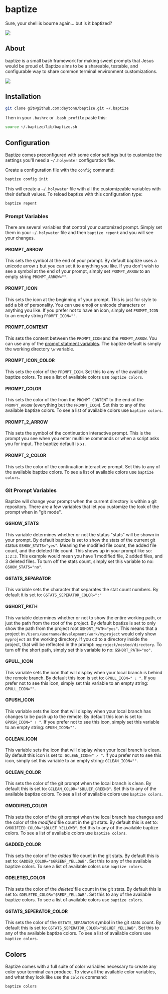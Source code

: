baptize
=======

Sure, your shell is bourne again... but is it baptized?

![](https://raw.githubusercontent.com/daytonn/baptize/master/jesus-loves-baptize.png)

About
-----
baptize is a small bash framework for making sweet prompts that Jesus would be proud of. Baptize aims to be a shareable, testable, and configurable way to share common terminal environment customizations.

![](https://raw.githubusercontent.com/daytonn/baptize/master/screenshot.png)

Installation
------------

```sh
git clone git@github.com:daytonn/baptize.git ~/.baptize
```

Then in your `.bashrc` or `.bash_profile` paste this:

```sh
source ~/.baptize/lib/baptize.sh
```

Configuration
-------------

Baptize comes preconfigured with some color settings but to customize the settings you'll need a `~/.holywater` configuration file.

Create a configuration file with the `config` command:

```sh
baptize config init
```

This will create a `~/.holywater` file with all the customizeable variables with their default values. To reload baptize with this configuration type:

```sh
baptize repent
```

### Prompt Variables

There are several variables that control your customized prompt. Simply set them in your `~/.holywater` file and then `baptize repent` and you will see your changes.

#### PROMPT_ARROW

This sets the symbol at the end of your prompt. By default baptize uses a unicode arrow `❯` but you can set it to anything you like. If you don't wish to see a symbol at the end of your prompt, simply set `PROMPT_ARROW` to an empty string `PROMPT_ARROW=""`.

#### PROMPT_ICON

This sets the icon at the beginning of your prompt. This is just for style to add a bit of personality. You can use emoji or unicode characters or anything you like. If you prefer not to have an icon, simply set `PROMPT_ICON` to an empty string `PROMPT_ICON=""`.

#### PROMPT_CONTENT

This sets the content between the `PROMPT_ICON` and the `PROMPT_ARROW`. You can use any of the [prompt statment variables](http://ss64.com/bash/syntax-prompt.html). The baptize default is simply the working directory `\w` variable.

#### PROMPT\_ICON_COLOR

This sets the color of the `PROMPT_ICON`. Set this to any of the available baptize colors. To see a list of available colors use `baptize colors`.

#### PROMPT_COLOR

This sets the color of the from the `PROMPT_CONTENT` to the end of the `PROMPT_ARROW` (everything but the `PROMPT_ICON`). Set this to any of the available baptize colors. To see a list of available colors use `baptize colors`.

#### PROMPT\_2_ARROW

This sets the symbol of the continuation interactive prompt. This is the prompt you see when you enter multiline commands or when a script asks you for input. The baptize default is `❯❯`.

#### PROMPT\_2_COLOR

This sets the color of the continuation interactive prompt. Set this to any of the available baptize colors. To see a list of available colors use `baptize colors`.

### Git Prompt Variables

Baptize will change your prompt when the current directory is within a git repository. There are a few variables that let you customize the look of the prompt when in "git mode".


#### GSHOW_STATS

This variable determines whether or not the status "stats" will be shown in your prompt. By default baptize is set to show the stats of the current git status `GSHOW_STATS="yes"`. Meaning the modified file count, the added file count, and the deleted file count. This shows up in your prompt like so: `1:2:3`. This example would mean you have 1 modified file, 2 added files, and 3 deleted files. To turn off the stats count, simply set this variable to no: `GSHOW_STATS="no"`.

#### GSTATS_SEPARATOR

This variable sets the character that separates the stat count numbers. By default it is set to: `GSTATS_SEPERATOR_COLOR=":"`

#### GSHORT_PATH

This variable determines whether or not to show the entire working path, or just the path from the root of the project. By default bpatize is set to only show the path from the project root `GSHORT_PATH="yes"`. This means that a project in `/Users/username/development/work/myproject` would only show `myproject` as the working directory. If you cd to a directory inside the project, that will be reflected in the prompt: `myproject/nested/directory`. To turn off the short path, simply set this variable to no: `GSHORT_PATH="no"`.

#### GPULL_ICON

This variable sets the icon that will display when your local branch is behind the remote branch. By default this icon is set to: `GPULL_ICON=" ⇣ "`. If you prefer not to see this icon, simply set this variable to an empty string: `GPULL_ICON=""`.

#### GPUSH_ICON

This variable sets the icon that will display when your local branch has changes to be push up to the remote. By default this icon is set to: `GPUSH_ICON=" ⇡ "`. If you prefer not to see this icon, simply set this variable to an empty string: `GPUSH_ICON=""`.

#### GCLEAN_ICON

This variable sets the icon that will display when your local branch is clean. By default this icon is set to: `GCLEAN_ICON=" ✓ "`. If you prefer not to see this icon, simply set this variable to an empty string: `GCLEAN_ICON=""`.

#### GCLEAN_COLOR

This sets the color of the git prompt when the local branch is clean. By default this is set to: `GCLEAN_COLOR="$BLUEF_GREENB"`. Set this to any of the available baptize colors. To see a list of available colors use `baptize colors`.

#### GMODIFIED_COLOR

This sets the color of the git prompt when the local branch has changes and the color of the _modified_ file count in the git stats. By default this is set to: `GMODIFIED_COLOR="$BLUEF_YELLOWB"`. Set this to any of the available baptize colors. To see a list of available colors use `baptize colors`.


#### GADDED_COLOR

This sets the color of the _added_ file count in the git stats. By default this is set to: `GADDED_COLOR="$GREENF_YELLOWB"`. Set this to any of the available baptize colors. To see a list of available colors use `baptize colors`.

#### GDELETED_COLOR

This sets the color of the _deleted_ file count in the git stats. By default this is set to: `GDELETED_COLOR="$REDF_YELLOWB"`. Set this to any of the available baptize colors. To see a list of available colors use `baptize colors`.

#### GSTATS_SEPERATOR_COLOR

This sets  the color of the `GSTATS_SEPARATOR` symbol in the git stats count. By default this is set to: `GSTATS_SEPERATOR_COLOR="$BLUEF_YELLOWB"`. Set this to any of the available baptize colors. To see a list of available colors use `baptize colors`.

Colors
------

Baptize comes with a full suite of color variables necessary to create any color your terminal can produce. To view all the available color variables, and what they look like use the `colors` command:

```sh
baptize colors
```